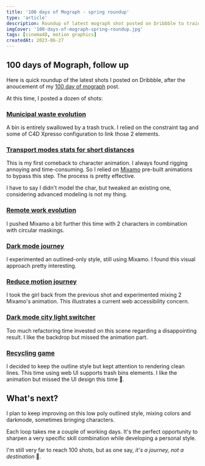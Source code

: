```yaml
---
title: '100 days of Mograph - spring roundup'
type: 'article'
description: Roundup of latest mograph shot posted on Dribbble to train on mograph and compositing
imgCover: '100-days-of-mograph-spring-roundup.jpg'
tags: [cinema4D, motion graphics]
createdAt: 2023-06-27
---
```


## 100 days of Mograph, follow up

Here is quick roundup of the latest shots I posted on Dribbble, after the anoucement of my [100 day of mograph](/posts/100-days-of-mograph) post.

At this time, I posted a dozen of shots:

### [Municipal waste evolution](https://dribbble.com/shots/21273942-Municipal-waste-evolution-per-person?utm_source=Clipboard_Shot&utm_campaign=lansolo19&utm_content=Municipal%20waste%20evolution%20per%20person&utm_medium=Social_Share&utm_source=Clipboard_Shot&utm_campaign=lansolo19&utm_content=Municipal%20waste%20evolution%20per%20person&utm_medium=Social_Share)

A bin is entirely swallowed by a trash truck. I relied on the constraint tag and some of C4D Xpresso configuration to link those 2 elements.

### [Transport modes stats for short distances](https://dribbble.com/shots/21351025-Transport-modes-stats-for-short-distances?utm_source=Clipboard_Shot&utm_campaign=lansolo19&utm_content=Transport%20modes%20stats%20for%20short%20distances&utm_medium=Social_Share&utm_source=Clipboard_Shot&utm_campaign=lansolo19&utm_content=Transport%20modes%20stats%20for%20short%20distances&utm_medium=Social_Share)

This is my first comeback to character animation. I always found rigging annoying and time-consuming. So I relied on [Mixamo](https://www.mixamo.com/) pre-built animations to bypass this step. The process is pretty effective.

I have to say I didn't model the char, but tweaked an existing one, considering advanced modeling is not my thing.

### [Remote work evolution](https://dribbble.com/shots/21414689-Remote-work-evolution-in-France?utm_source=Clipboard_Shot&utm_campaign=lansolo19&utm_content=Remote%20work%20evolution%20in%20France&utm_medium=Social_Share&utm_source=Clipboard_Shot&utm_campaign=lansolo19&utm_content=Remote%20work%20evolution%20in%20France&utm_medium=Social_Share)

I pushed Mixamo a bit further this time with 2 characters in combination with circular maskings.

### [Dark mode journey](https://dribbble.com/shots/21513543-Dark-mode-journey?utm_source=Clipboard_Shot&utm_campaign=lansolo19&utm_content=Dark%20mode%20journey&utm_medium=Social_Share&utm_source=Clipboard_Shot&utm_campaign=lansolo19&utm_content=Dark%20mode%20journey&utm_medium=Social_Share)

I experimented an outlined-only style, still using Mixamo. I found this visual approach pretty interesting.

### [Reduce motion journey](https://dribbble.com/shots/21612680-Reduce-motion-journey?utm_source=Clipboard_Shot&utm_campaign=lansolo19&utm_content=Reduce%20motion%20journey&utm_medium=Social_Share&utm_source=Clipboard_Shot&utm_campaign=lansolo19&utm_content=Reduce%20motion%20journey&utm_medium=Social_Share)

I took the girl back from the previous shot and experimented mixing 2 Mixamo's animation. This illustrates a current web accessibility concern.

### [Dark mode city light switcher](https://dribbble.com/shots/21740758-Dark-mode-city-light-switcher?utm_source=Clipboard_Shot&utm_campaign=lansolo19&utm_content=Dark%20mode%20city%20light%20switcher&utm_medium=Social_Share&utm_source=Clipboard_Shot&utm_campaign=lansolo19&utm_content=Dark%20mode%20city%20light%20switcher&utm_medium=Social_Share)

Too much refactoring time invested on this scene regarding a disappointing result. I like the backdrop but missed the animation part.

### [Recycling game](https://dribbble.com/shots/21802654-Recycling-game?utm_source=Clipboard_Shot&utm_campaign=lansolo19&utm_content=Recycling%20game&utm_medium=Social_Share&utm_source=Clipboard_Shot&utm_campaign=lansolo19&utm_content=Recycling%20game&utm_medium=Social_Share)

I decided to keep the outline style but kept attention to rendering clean lines. This time using web UI supports trash bins elements. I like the animation but missed the UI design this time 🙁.

## What's next?

I plan to keep improving on this low poly outlined style, mixing colors and darkmode, sometimes bringing characters.

Each loop takes me a couple of working days. It's the perfect opportunity to sharpen a very specific skill combination while developing a personal style.

I'm still very far to reach 100 shots, but as one say, _it's a journey, not a destination_ 🤗.
